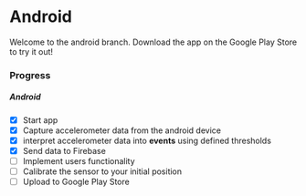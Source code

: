 # Android
Welcome to the android branch. Download the app on the Google Play Store to try it out!

### Progress
##### Android
- [x] Start app
- [x] Capture accelerometer data from the android device
- [x] interpret accelerometer data into **events** using defined thresholds
- [x] Send data to Firebase
- [ ] Implement users functionality
- [ ] Calibrate the sensor to your initial position
- [ ] Upload to Google Play Store